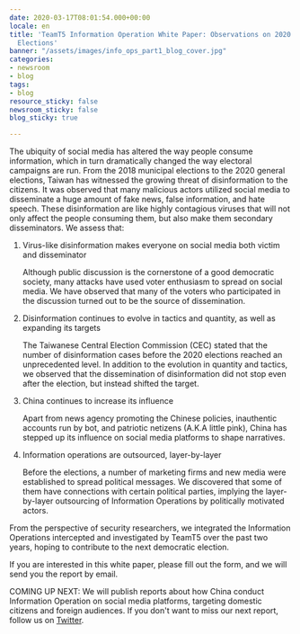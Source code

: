 ```yaml
---
date: 2020-03-17T08:01:54.000+00:00
locale: en
title: 'TeamT5 Information Operation White Paper: Observations on 2020 Taiwanese General
  Elections'
banner: "/assets/images/info_ops_part1_blog_cover.jpg"
categories:
- newsroom
- blog
tags:
- blog
resource_sticky: false
newsroom_sticky: false
blog_sticky: true

---
```

The ubiquity of social media has altered the way people consume information, which in turn dramatically changed the way electoral campaigns are run. From the 2018 municipal elections to the 2020 general elections, Taiwan has witnessed the growing threat of disinformation to the citizens. It was observed that many malicious actors utilized social media to disseminate a huge amount of fake news, false information, and hate speech. These disinformation are like highly contagious viruses that will not only affect the people consuming them, but also make them secondary disseminators. We assess that:

1. Virus-like disinformation makes everyone on social media both victim and disseminator

   Although public discussion is the cornerstone of a good democratic society, many attacks have used voter enthusiasm to spread on social media. We have observed that many of the voters who participated in the discussion turned out to be the source of dissemination.
2. Disinformation continues to evolve in tactics and quantity, as well as expanding its targets

   The Taiwanese Central Election Commission (CEC) stated that the number of disinformation cases before the 2020 elections reached an unprecedented level. In addition to the evolution in quantity and tactics, we observed that the dissemination of disinformation did not stop even after the election, but instead shifted the target.
3. China continues to increase its influence

   Apart from news agency promoting the Chinese policies, inauthentic accounts run by bot, and patriotic netizens (A.K.A little pink), China has stepped up its influence on social media platforms to shape narratives.
4. Information operations are outsourced, layer-by-layer

   Before the elections, a number of marketing firms and new media were established to spread political messages. We discovered that some of them have connections with certain political parties, implying the layer-by-layer outsourcing of Information Operations by politically motivated actors.

From the perspective of security researchers, we integrated the Information Operations intercepted and investigated by TeamT5 over the past two years, hoping to contribute to the next democratic election.

If you are interested in this white paper, please fill out the form, and we will send you the report by email.

COMING UP NEXT: We will publish reports about how China conduct Information Operation on social media platforms, targeting domestic citizens and foreign audiences. If you don't want to miss our next report, follow us on [Twitter](https://twitter.com/TeamT5_Official).